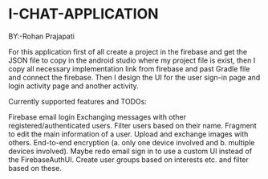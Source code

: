 # I-CHAT-APPLICATION

BY:-Rohan Prajapati

For this application first of all create a project in the firebase and get the JSON file to copy in the android studio where my project file is exist, then I copy all necessary implementation link from firebase and past Gradle file and connect the firebase. Then I design the UI for the user sign-in page and login activity page and another activity.

Currently supported features and TODOs:

Firebase email login
 Exchanging messages with other registered/authenticated users.
 Filter users based on their name.
 Fragment to edit the main information of a user.
 Upload and exchange images with others.
 End-to-end encryption (a. only one device involved and b. multiple devices involved).
 Maybe redo email sign in to use a custom UI instead of the FirebaseAuthUI.
 Create user groups based on interests etc. and filter based on these.


